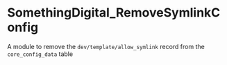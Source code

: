 # SomethingDigital_RemoveSymlinkConfig

A module to remove the `dev/template/allow_symlink` record from the `core_config_data` table

